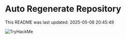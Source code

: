 # Auto Regenerate Repository

This README was last updated: 2025-05-08 20:45:49

 ![TryHackMe](https://tryhackme.com/badge/533634)